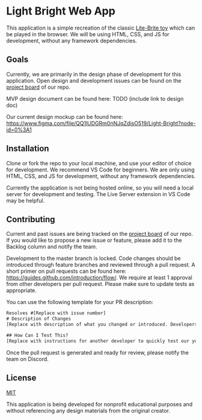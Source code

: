 # Light Bright Web App

This application is a simple recreation of the classic [Lite-Brite toy](https://googlethatforyou.com?q=lite-brite) which can be played in the browser. We will be using HTML, CSS, and JS for development, without any framework dependencies.

## Goals

Currently, we are primarily in the design phase of development for this application. Open design and development issues can be found on the [project board](https://github.com/nashvillefcc/light-bright-app/projects/1) of our repo.

MVP design document can be found here: TODO (include link to design doc)

Our current design mockup can be found here: https://www.figma.com/file/QQ1lUDGRm0nNJqZdisO519/Light-Bright?node-id=0%3A1

## Installation

Clone or fork the repo to your local machine, and use your editor of choice for development. We recommend VS Code for beginners. We are only using HTML, CSS, and JS for development, without any framework dependencies.

Currently the application is not being hosted online, so you will need a local server for development and testing. The Live Server extension in VS Code may be helpful.

## Contributing

Current and past issues are being tracked on the [project board](https://github.com/nashvillefcc/light-bright-app/projects/1) of our repo. If you would like to propose a new issue or feature, please add it to the Backlog column and notify the team.

Development to the master branch is locked. Code changes should be introduced through feature branches and reviewed through a pull request. A short primer on pull requests can be found here: https://guides.github.com/introduction/flow/. We require at least 1 approval from other developers per pull request. Please make sure to update tests as appropriate.

You can use the following template for your PR description:

```txt
Resolves #[Replace with issue number]
# Description of Changes
[Replace with description of what you changed or introduced. Developers should be able to read this and the Files Changed section and have a good understanding of what this PR is about.]

## How Can I Test This?
[Replace with instructions for another developer to quickly test our your new code. If they need to copy/paste code from here to get it working, provide the code below in brackets.]
```

Once the pull request is generated and ready for review, please notify the team on Discord.

## License

[MIT](https://choosealicense.com/licenses/mit/)

This application is being developed for nonprofit educational purposes and without referencing any design materials from the original creator.

